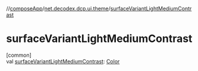 //[composeApp](../../index.md)/[net.decodex.dcp.ui.theme](index.md)/[surfaceVariantLightMediumContrast](surface-variant-light-medium-contrast.md)

# surfaceVariantLightMediumContrast

[common]\
val [surfaceVariantLightMediumContrast](surface-variant-light-medium-contrast.md): [Color](https://developer.android.com/reference/kotlin/androidx/compose/ui/graphics/Color.html)
